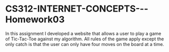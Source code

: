 # CS312-INTERNET-CONCEPTS---Homework03

In this assignment I developed a website that allows a user to play a game of Tic-Tac-Toe against my algorithm. All rules of the game apply except the only catch is that the user can only have four moves on the board at a time.  
